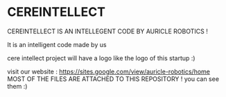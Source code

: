 # CEREINTELLECT
CEREINTELLECT IS AN INTELLEGENT CODE BY AURICLE ROBOTICS  !

It is an intelligent code made by us 

cere intellect project will have a logo like the logo of this startup  :)


visit our website : https://sites.google.com/view/auricle-robotics/home
MOST OF THE FILES ARE ATTACHED TO THIS REPOSITORY !
you can see them :)



















